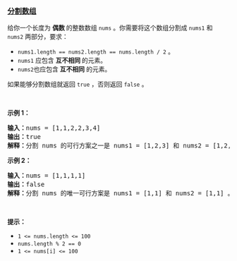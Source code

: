 ### [分割数组](https://leetcode-cn.com/problems/split-the-array)

<p>给你一个长度为 <strong>偶数 </strong>的整数数组 <code>nums</code> 。你需要将这个数组分割成 <code>nums1</code> 和 <code>nums2</code> 两部分，要求：</p>

<ul>
	<li><code>nums1.length == nums2.length == nums.length / 2</code> 。</li>
	<li><code>nums1</code> 应包含 <strong>互不相同</strong><strong> </strong>的元素。</li>
	<li><code>nums2</code>也应包含<strong> 互不相同</strong> 的元素。</li>
</ul>

<p>如果能够分割数组就返回 <code>true</code> ，否则返回 <code>false</code> 。</p>

<p>&nbsp;</p>

<p><strong class="example">示例 1：</strong></p>

<pre>
<strong>输入：</strong>nums = [1,1,2,2,3,4]
<strong>输出：</strong>true
<strong>解释：</strong>分割 nums 的可行方案之一是 nums1 = [1,2,3] 和 nums2 = [1,2,4] 。
</pre>

<p><strong class="example">示例 2：</strong></p>

<pre>
<strong>输入：</strong>nums = [1,1,1,1]
<strong>输出：</strong>false
<strong>解释：</strong>分割 nums 的唯一可行方案是 nums1 = [1,1] 和 nums2 = [1,1] 。但 nums1 和 nums2 都不是由互不相同的元素构成。因此，返回 false 。
</pre>

<p>&nbsp;</p>

<p><strong>提示：</strong></p>

<ul>
	<li><code>1 &lt;= nums.length &lt;= 100</code></li>
	<li><code>nums.length % 2 == 0</code></li>
	<li><code>1 &lt;= nums[i] &lt;= 100</code></li>
</ul>
